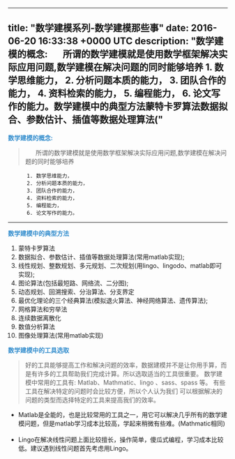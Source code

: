 
---
title: "数学建模系列-数学建模那些事"
date: 2016-06-20 16:33:38 +0000 UTC
description: "数学建模的概念:        所谓的数学建模就是使用数学框架解决实际应用问题,数学建模在解决问题的同时能够培养      1. 数学思维能力，      2. 分析问题本质的能力，      3. 团队合作的能力，      4. 资料检索的能力，      5. 编程能力，      6. 论文写作的能力。数学建模中的典型方法蒙特卡罗算法数据拟合、参数估计、插值等数据处理算法("
---

<span style="color:#338DCD">**数学建模的概念:**</span></br>

>   &nbsp;&nbsp;&nbsp;&nbsp;&nbsp;&nbsp;所谓的数学建模就是使用数学框架解决实际应用问题,数学建模在解决问题的同时能够培养

```       
      1. 数学思维能力，
      2. 分析问题本质的能力，
      3. 团队合作的能力，
      4. 资料检索的能力，
      5. 编程能力，
      6. 论文写作的能力。
```
---



<span style="color:#338DCD">**数学建模中的典型方法**</span>

  1. 蒙特卡罗算法
  2. 数据拟合、参数估计、插值等数据处理算法(常用matlab实现);
  3. 线性规划、整数规划、多元规划、二次规划(用lingo、lingodo、matlab即可实现);
  4. 图论算法(包括最短路、网络流、二分图);
  5. 动态规划、回溯搜索、分治算法、分支界定
  6. 最优化理论的三个经典算法(模拟退火算法、神经网络算法、遗传算法);
  7. 网格算法和穷举法
  8. 连续数据离散化
  9. 数值分析算法
  10. 图像处理算法(常用matlab实现) 


<span style="color:#338DCD">**数学建模中的工具选取**</span>

> 好的工具能够提高工作和解决问题的效率，数据建模并不是让你用手算，而是有许多的工具帮助我们完成计算。所以选取适当的工具很重要。
> 数学建模中常用的工具有:  Matlab、Mathmatic、lingo 、sass、spass 等。 有些工具在解决特定的问题时会比较方便，所以个人认为我们
> 可以根据解决的问题的类型而选择特定的工具来提高我们的效率。
   
  + Matlab是全能的，也是比较常用的工具之一，用它可以解决几乎所有的数学建模问题，但是matlab学习成本比较高，学起来稍微有些难。(Mathmatic相同)</br></br>
  + Lingo在解决线性问题上面比较擅长，操作简单，傻瓜式编程，学习成本比较低。建议遇到线性问题首先考虑用Lingo。


  
